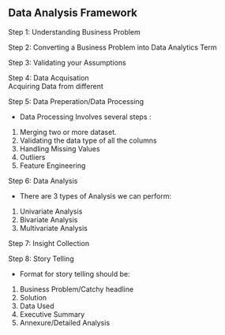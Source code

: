 ## Data Analysis Framework

Step 1: Understanding Business Problem

Step 2: Converting a Business Problem into Data Analytics Term

Step 3: Validating your Assumptions

Step 4: Data Acquisation
</br> 
Acquiring Data from different 

Step 5: Data Preperation/Data Processing

* Data Processing Involves several steps :
1. Merging two or more dataset.
2. Validating the data type of all the columns
3. Handling Missing Values
4. Outliers
5. Feature Engineering

Step 6: Data Analysis

* There are 3 types of Analysis we can perform:
1. Univariate Analysis
2. Bivariate Analysis
3. Multivariate Analysis 

Step 7: Insight Collection

Step 8: Story Telling

* Format for story telling should be:

1. Business Problem/Catchy headline
2. Solution
3. Data Used
4. Executive Summary
5. Annexure/Detailed Analysis


